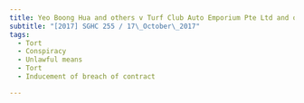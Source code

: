 ```yaml
---
title: Yeo Boong Hua and others v Turf Club Auto Emporium Pte Ltd and others 
subtitle: "[2017] SGHC 255 / 17\_October\_2017"
tags:
  - Tort
  - Conspiracy
  - Unlawful means
  - Tort
  - Inducement of breach of contract

---
```


